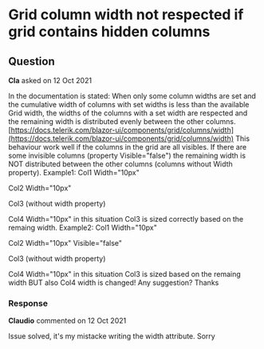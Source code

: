 # Grid column width not respected if grid contains hidden columns

## Question

**Cla** asked on 12 Oct 2021

In the documentation is stated: When only some column widths are set and the cumulative width of columns with set widths is less than the available Grid width, the widths of the columns with a set width are respected and the remaining width is distributed evenly between the other columns. [https://docs.telerik.com/blazor-ui/components/grid/columns/width](https://docs.telerik.com/blazor-ui/components/grid/columns/width) This behaviour work well if the columns in the grid are all visibles. If there are some invisible columns (property Visible="false") the remaining width is NOT distributed between the other columns (columns without Width property). Example1: Col1 Width="10px"

Col2 Width="10px"

Col3 (without width property)

Col4 Width="10px" in this situation Col3 is sized correctly based on the remaing width. Example2: Col1 Width="10px"

Col2 Width="10px" Visible="false"

Col3 (without width property)

Col4 Width="10px" in this situation Col3 is sized based on the remaing width BUT also Col4 width is changed! Any suggestion? Thanks

### Response

**Claudio** commented on 12 Oct 2021

Issue solved, it's my mistacke writing the width attribute. Sorry
